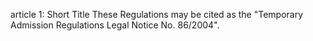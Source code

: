 article 1: Short Title
These Regulations may be cited as the &quot;Temporary Admission Regulations Legal Notice No. 86&#x2F;2004&quot;. 
<ul>
</ul>